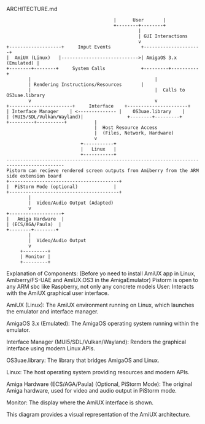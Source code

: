 ARCHITECTURE.md
```                                       +-----------------+
                                       |      User       |
                                       +--------+--------+
                                                |
                                                | GUI Interactions
                                                v
+-------------------+     Input Events           +---------------------+
|  AmiUX (Linux)   |---------------------------->| AmigaOS 3.x (Emulated) |
+--------+--------+     System Calls             +---------+----------+
        |                                             |
        | Rendering Instructions/Resources       |
        |                                             |  Calls to OS3uae.library
        v                                             v
+-----------------------+     Interface    +----------------------+
| Interface Manager    | <-------------- |    OS3uae.library    |
| (MUI5/SDL/Vulkan/Wayland)|                +--------+---------+
+---------+----------+          |
                                |  Host Resource Access
                                |  (Files, Network, Hardware)
                                v
                           +-----------+
                           |   Linux   |
                           +-----------+
-------------------------------------------------------------------------------------------
Pistorm can recieve rendered screen outputs from Amiberry from the ARM side extension board
+----------------------------------------+
|  PiStorm Mode (optional)             |
+----------------------------------------+
        |
        |  Video/Audio Output (Adapted)
        v
+-------------------+
|   Amiga Hardware  |
| (ECS/AGA/Paula)  |
+--------+--------+
        |
        |  Video/Audio Output
        v
     +---------+
     | Monitor |
     +---------+
```



Explanation of Components:
(Before yo need to install AmiUX app in Linux, Amiberry/FS-UAE and AmiUX.OS3 in the AmigaEmulator)
Pistorm is open to any ARM sbc like Raspberry, not only any concrete models
User: Interacts with the AmiUX graphical user interface.

AmiUX (Linux): The AmiUX environment running on Linux, which launches the emulator and interface manager.

AmigaOS 3.x (Emulated): The AmigaOS operating system running within the emulator.

Interface Manager (MUI5/SDL/Vulkan/Wayland): Renders the graphical interface using modern Linux APIs.

OS3uae.library: The library that bridges AmigaOS and Linux.

Linux: The host operating system providing resources and modern APIs.

Amiga Hardware (ECS/AGA/Paula) (Optional, PiStorm Mode): The original Amiga hardware, used for video and audio output in PiStorm mode.

Monitor: The display where the AmiUX interface is shown.

This diagram provides a visual representation of the AmiUX architecture. 
